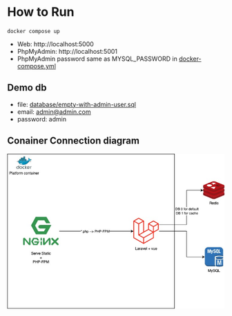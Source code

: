 # How to Run

```
docker compose up
```
- Web: http://localhost:5000
- PhpMyAdmin: http://localhost:5001
- PhpMyAdmin password same as MYSQL_PASSWORD in [docker-compose.yml](./docker-compose.yml)

## Demo db
- file: [database/empty-with-admin-user.sql](./database/empty-with-admin-user.sql)
- email: admin@admin.com
- password: admin

## Conainer Connection diagram
![Conainer Connection diagram](./img/container-connection.jpg)